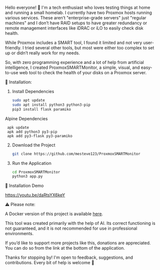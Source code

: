 Hello everyone! 👋 I'm a tech enthusiast who loves testing things at home and running a small homelab. I currently have two Proxmox hosts running various services. These aren’t "enterprise-grade servers" just "regular machines" and I don’t have RAID setups to have greater redundancy or remote management interfaces like iDRAC or iLO to easily check disk health.

While Proxmox includes a SMART tool, I found it limited and not very user-friendly. I tried several other tools, but most were either too complex to set up or didn’t really work for my needs.

So, with zero programming experience and a lot of help from artificial intelligence, I created ProxmoxSMARTMonitor, a simple, visual, and easy-to-use web tool to check the health of your disks on a Proxmox server.


🚀 Installation:

1.  Install Dependencies

    ```bash
    sudo apt update
    sudo apt install python3 python3-pip
    pip3 install flask paramiko
    ```
   Alpine Dependencies

     apk update
     apk add python3 py3-pip
     apk add py3-flask py3-paramiko
    
2.  Download the Project

    ```bash
    git clone https://github.com/mesteve123/ProxmoxSMARTMonitor
    ```
3.  Run the Application

    ```bash
    cd ProxmoxSMARTMonitor
    python3 app.py
    ```


🎥 Installation Demo

https://youtu.be/daRtsYX6keY



⚠️ Please note:

A Docker version of this project is available [here](https://github.com/mesteve123/ProxmoxSMARTMonitor-DOKER).

This tool was created primarily with the help of AI. Its correct functioning is not guaranteed, and it is not recommended for use in professional environments.

If you’d like to support more projects like this, donations are appreciated. You can do so from the link at the bottom of the application.

Thanks for stopping by! I'm open to feedback, suggestions, and contributions. Every bit of help is welcome 🙌
